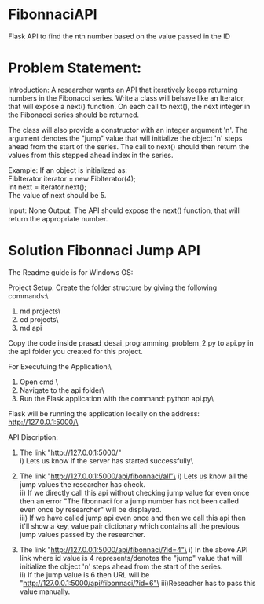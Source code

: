 # FibonnaciAPI
Flask API to find the nth number based on the value passed in the ID

# Problem Statement:
Introduction: A researcher wants an API that iteratively keeps returning numbers in the Fibonacci series.
Write a class will behave like an Iterator, that will expose a next() function. On each call to next(), the
next integer in the Fibonacci series should be returned.

The class will also provide a constructor with an integer argument 'n'. The argument denotes the "jump"
value that will initialize the object 'n' steps ahead from the start of the series. The call to next() should
then return the values from this stepped ahead index in the series.

Example:
If an object is initialized as:\
FibIterator iterator = new FibIterator(4);\
int next = iterator.next();\
The value of next should be 5.

Input: None
Output: The API should expose the next() function, that will return the appropriate number.


# Solution Fibonnaci Jump API

The Readme guide is for Windows OS:

Project Setup:
Create the folder structure by giving the following commands:\
1) md projects\
2) cd projects\
3) md api

Copy the code inside prasad_desai_programming_problem_2.py to api.py in the api folder you created for this project.

For Executuing the Application:\
1) Open cmd \
2) Navigate to the api folder\
3) Run the Flask application with the command: python api.py\

Flask will be running the application locally on the address: http://127.0.0.1:5000/\

API Discription:

1) The link "http://127.0.0.1:5000/" \
	i) Lets us know if the server has started successfully\
2) The link "http://127.0.0.1:5000/api/fibonnaci/all"\ 
	i) Lets us know all the jump values the researcher has check.\
	ii) If we directly call this api without checking jump value for even once then an error "The fibonnaci for a jump number has not been called even once by researcher" will be displayed.\
	iii) If we have called jump api even once and then we call this api then it'll show a key, value pair dictionary which contains all the previous jump values passed by the researcher.

3) The link "http://127.0.0.1:5000/api/fibonnaci/?id=4"\
	i) In the above API link where id value is 4 represents/denotes the "jump" value that will initialize the object 'n' steps ahead from the start of the series. \
	ii) If the jump value is 6 then URL will be "http://127.0.0.1:5000/api/fibonnaci/?id=6"\
	iii)Reseacher has to pass this value manually.

